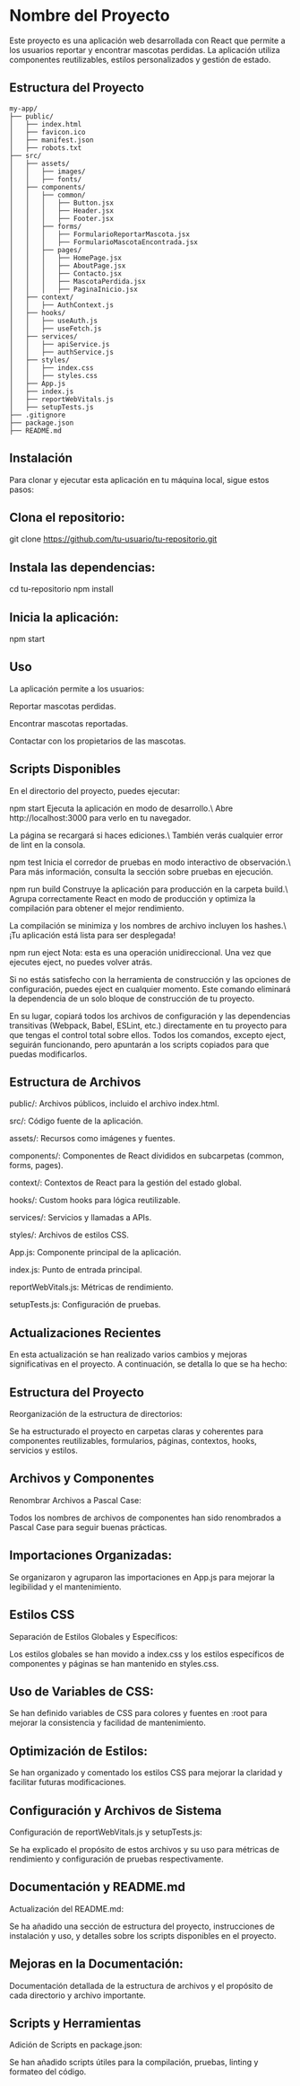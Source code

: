 # Nombre del Proyecto

Este proyecto es una aplicación web desarrollada con React que permite a los usuarios reportar y encontrar mascotas perdidas. La aplicación utiliza componentes reutilizables, estilos personalizados y gestión de estado.

## Estructura del Proyecto

```plaintext
my-app/
├── public/
│   ├── index.html
│   ├── favicon.ico
│   ├── manifest.json
│   ├── robots.txt
├── src/
│   ├── assets/
│   │   ├── images/
│   │   ├── fonts/
│   ├── components/
│   │   ├── common/
│   │   │   ├── Button.jsx
│   │   │   ├── Header.jsx
│   │   │   ├── Footer.jsx
│   │   ├── forms/
│   │   │   ├── FormularioReportarMascota.jsx
│   │   │   ├── FormularioMascotaEncontrada.jsx
│   │   ├── pages/
│   │   │   ├── HomePage.jsx
│   │   │   ├── AboutPage.jsx
│   │   │   ├── Contacto.jsx
│   │   │   ├── MascotaPerdida.jsx
│   │   │   ├── PaginaInicio.jsx
│   ├── context/
│   │   ├── AuthContext.js
│   ├── hooks/
│   │   ├── useAuth.js
│   │   ├── useFetch.js
│   ├── services/
│   │   ├── apiService.js
│   │   ├── authService.js
│   ├── styles/
│   │   ├── index.css
│   │   ├── styles.css
│   ├── App.js
│   ├── index.js
│   ├── reportWebVitals.js
│   ├── setupTests.js
├── .gitignore
├── package.json
├── README.md

```

## Instalación
Para clonar y ejecutar esta aplicación en tu máquina local, sigue estos pasos:

## Clona el repositorio:
git clone https://github.com/tu-usuario/tu-repositorio.git

## Instala las dependencias:
cd tu-repositorio
npm install

## Inicia la aplicación:
npm start

## Uso
La aplicación permite a los usuarios:

Reportar mascotas perdidas.

Encontrar mascotas reportadas.

Contactar con los propietarios de las mascotas.

## Scripts Disponibles
En el directorio del proyecto, puedes ejecutar:

npm start
Ejecuta la aplicación en modo de desarrollo.\ Abre http://localhost:3000 para verlo en tu navegador.

La página se recargará si haces ediciones.\ También verás cualquier error de lint en la consola.

npm test
Inicia el corredor de pruebas en modo interactivo de observación.\ Para más información, consulta la sección sobre pruebas en ejecución.

npm run build
Construye la aplicación para producción en la carpeta build.\ Agrupa correctamente React en modo de producción y optimiza la compilación para obtener el mejor rendimiento.

La compilación se minimiza y los nombres de archivo incluyen los hashes.\ ¡Tu aplicación está lista para ser desplegada!

npm run eject
Nota: esta es una operación unidireccional. Una vez que ejecutes eject, no puedes volver atrás.

Si no estás satisfecho con la herramienta de construcción y las opciones de configuración, puedes eject en cualquier momento. Este comando eliminará la dependencia de un solo bloque de construcción de tu proyecto.

En su lugar, copiará todos los archivos de configuración y las dependencias transitivas (Webpack, Babel, ESLint, etc.) directamente en tu proyecto para que tengas el control total sobre ellos. Todos los comandos, excepto eject, seguirán funcionando, pero apuntarán a los scripts copiados para que puedas modificarlos.

## Estructura de Archivos
public/: Archivos públicos, incluido el archivo index.html.

src/: Código fuente de la aplicación.

assets/: Recursos como imágenes y fuentes.

components/: Componentes de React divididos en subcarpetas (common, forms, pages).

context/: Contextos de React para la gestión del estado global.

hooks/: Custom hooks para lógica reutilizable.

services/: Servicios y llamadas a APIs.

styles/: Archivos de estilos CSS.

App.js: Componente principal de la aplicación.

index.js: Punto de entrada principal.

reportWebVitals.js: Métricas de rendimiento.

setupTests.js: Configuración de pruebas.

## Actualizaciones Recientes
En esta actualización se han realizado varios cambios y mejoras significativas en el proyecto. A continuación, se detalla lo que se ha hecho:

## Estructura del Proyecto
Reorganización de la estructura de directorios:

Se ha estructurado el proyecto en carpetas claras y coherentes para componentes reutilizables, formularios, páginas, contextos, hooks, servicios y estilos.

## Archivos y Componentes
Renombrar Archivos a Pascal Case:

Todos los nombres de archivos de componentes han sido renombrados a Pascal Case para seguir buenas prácticas.

## Importaciones Organizadas:

Se organizaron y agruparon las importaciones en App.js para mejorar la legibilidad y el mantenimiento.

## Estilos CSS
Separación de Estilos Globales y Específicos:

Los estilos globales se han movido a index.css y los estilos específicos de componentes y páginas se han mantenido en styles.css.

## Uso de Variables de CSS:

Se han definido variables de CSS para colores y fuentes en :root para mejorar la consistencia y facilidad de mantenimiento.

## Optimización de Estilos:

Se han organizado y comentado los estilos CSS para mejorar la claridad y facilitar futuras modificaciones.

## Configuración y Archivos de Sistema
Configuración de reportWebVitals.js y setupTests.js:

Se ha explicado el propósito de estos archivos y su uso para métricas de rendimiento y configuración de pruebas respectivamente.

## Documentación y README.md
Actualización del README.md:

Se ha añadido una sección de estructura del proyecto, instrucciones de instalación y uso, y detalles sobre los scripts disponibles en el proyecto.

## Mejoras en la Documentación:

Documentación detallada de la estructura de archivos y el propósito de cada directorio y archivo importante.

## Scripts y Herramientas
Adición de Scripts en package.json:

Se han añadido scripts útiles para la compilación, pruebas, linting y formateo del código.
